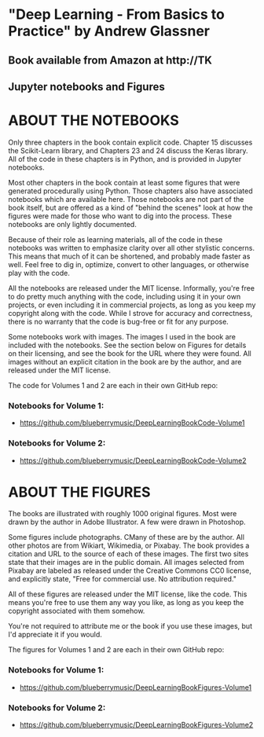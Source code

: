# "Deep Learning - From Basics to Practice" by Andrew Glassner

## Book available from Amazon at http://TK

## Jupyter notebooks and Figures


# ABOUT THE NOTEBOOKS 

  Only three chapters in the book contain explicit code. Chapter 15 discusses
  the Scikit-Learn library, and Chapters 23 and 24 discuss the Keras library. All of
  the code in these chapters is in Python, and is provided in Jupyter notebooks.
  
  Most other chapters in the book contain at least some figures that were generated
  procedurally using Python. Those chapters also have associated notebooks which are
  available here. Those notebooks are not part of the book itself, but are offered 
  as a kind of "behind the scenes" look at how the figures were made for those who
  want to dig into the process. These notebooks are only lightly documented.
  
  Because of their role as learning materials, all of the code in these notebooks
  was written to emphasize clarity over all other stylistic concerns. This means
  that much of it can be shortened, and probably made faster as well. Feel free
  to dig in, optimize, convert to other languages, or otherwise play with the code.  
  
  All the notebooks are released under the MIT license. Informally, you're free to 
  do pretty much anything with the code, including using it in your own projects,
  or even including it in commercial projects, as long as you keep my copyright
  along with the code. While I strove for accuracy and correctness, there is no 
  warranty that the code is bug-free or fit for any purpose.
  
  Some notebooks work with images. The images I used in the book are included
  with the notebooks. See the section below on Figures for details on their
  licensing, and see the book for the URL where they were found. All images
  without an explicit citation in the book are by the author, and are released
  under the MIT license.
  
  The code for Volumes 1 and 2 are each in their own GitHub repo:
  
### Notebooks for Volume 1:
  * https://github.com/blueberrymusic/DeepLearningBookCode-Volume1
  
### Notebooks for Volume 2:
  * https://github.com/blueberrymusic/DeepLearningBookCode-Volume2
     
# ABOUT THE FIGURES 

  The books are illustrated with roughly 1000 original figures. Most were drawn
  by the author in Adobe Illustrator. A few were drawn in Photoshop. 
  
  Some figures include photographs. CMany of these are by the author. All other
  photos are from Wikiart, Wikimedia, or Pixabay. The book provides a citation
  and URL to the source of each of these images. The first two sites state that
  their images are in the public domain. All images selected from Pixabay are 
  labeled as released under the Creative Commons CC0 license, and explicitly
  state, "Free for commercial use. No attribution required."
  
  All of these figures are released under the MIT license, like the code. This
  means you're free to use them any way you like, as long as you keep the 
  copyright associated with them somehow. 
  
  You're not required to attribute me or the book if you use these images, 
  but I'd appreciate it if you would.
  
  The figures for Volumes 1 and 2 are each in their own GitHub repo:
  
### Notebooks for Volume 1:
  * https://github.com/blueberrymusic/DeepLearningBookFigures-Volume1
  
### Notebooks for Volume 2:
  * https://github.com/blueberrymusic/DeepLearningBookFigures-Volume2
